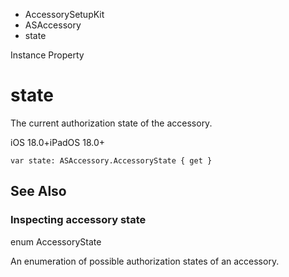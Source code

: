 

- AccessorySetupKit
- ASAccessory
-  state 

Instance Property

# state

The current authorization state of the accessory.

iOS 18.0+iPadOS 18.0+

``` source
var state: ASAccessory.AccessoryState { get }
```

## See Also

### Inspecting accessory state

enum AccessoryState

An enumeration of possible authorization states of an accessory.

